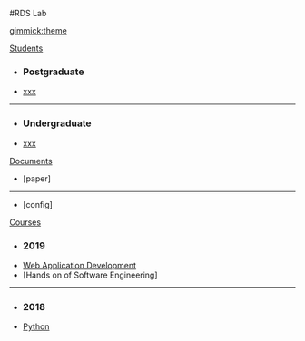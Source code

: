 #RDS Lab

[gimmick:theme](bootstrap)
<!-- [gimmick:theme](yeti) -->
<!-- [gimmick:theme](simplex) -->
<!-- [gimmick:theme](readable) -->

[Students]()

  * ### Postgraduate
  * [xxx](blog/2book/books.md)
  - - - -
  * ### Undergraduate   
  * [xxx](blog/2book/info-fragmentation-age-remark.md)

[Documents]()
  * [paper]
  - - - -
  * [config]

[Courses]()
  * ### 2019
  * [Web Application Development](blog/2book/books.md)
  * [Hands on of Software Engineering]
  - - - -
  * ### 2018   
  * [Python](blog/2book/info-fragmentation-age-remark.md) 

<!-- [gimmick:themechooser](选择皮肤) -->

<!-- [在线编辑](http://prose.io/#liminany/m) -->
